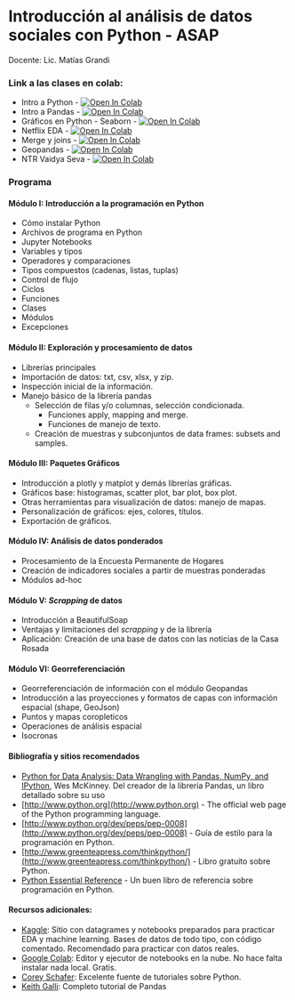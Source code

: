 # Introducción al análisis de datos sociales con Python - ASAP

Docente: Lic. Matías Grandi

### Link a las clases en colab:

- Intro a Python - [![Open In Colab](https://colab.research.google.com/assets/colab-badge.svg)](https://colab.research.google.com/github/matog/Flacso_ciencia_de_datos_python_2022/blob/main/Clase1/0%20-%20Introduccion%20a%20Python.ipynb)
- Intro a Pandas - [![Open In Colab](https://colab.research.google.com/assets/colab-badge.svg)](https://colab.research.google.com/github/matog/Flacso_ciencia_de_datos_python_2022/blob/main/Clase2/1%20-%20Introducción%20a%20pandas.ipynb)
- Gráficos en Python - Seaborn - [![Open In Colab](https://colab.research.google.com/assets/colab-badge.svg)](https://colab.research.google.com/github/matog/Flacso_ciencia_de_datos_python_2022/blob/main/Clase2/2%20-%20Intro%20a%20seaborn.ipynb)
- Netflix EDA - [![Open In Colab](https://colab.research.google.com/assets/colab-badge.svg)](https://colab.research.google.com/github/matog/Flacso_ciencia_de_datos_python_2022/blob/main/Clase3/3%20-%20Netflix_EDA.ipynb)
- Merge y joins - [![Open In Colab](https://colab.research.google.com/assets/colab-badge.svg)](https://colab.research.google.com/github/matog/Flacso_ciencia_de_datos_python_2022/blob/main/Clase3/4%20-%20Merge%20y%20Join.ipynb)
- Geopandas - [![Open In Colab](https://colab.research.google.com/assets/colab-badge.svg)](https://colab.research.google.com/github/matog/Flacso_ciencia_de_datos_python_2022/blob/main/Clase4/5_GIS.ipynb)
- NTR Vaidya Seva - [![Open In Colab](https://colab.research.google.com/assets/colab-badge.svg)](https://colab.research.google.com/github/matog/Flacso_ciencia_de_datos_python_2022/blob/main/Clase5/6-NTR%20Vaidya%20Seva.ipynb)

### Programa

#### Módulo I: Introducción a la programación en Python

- Cómo instalar Python
- Archivos de programa en Python
- Jupyter Notebooks
- Variables y tipos
- Operadores y comparaciones
- Tipos compuestos (cadenas, listas, tuplas)
- Control de flujo
- Ciclos
- Funciones
- Clases
- Módulos
- Excepciones

#### Módulo II: Exploración y procesamiento de datos

- Librerías principales
- Importación de datos: txt, csv, xlsx, y zip.
- Inspección inicial de la información.
- Manejo básico de la librería pandas
  - Selección de filas y/o columnas, selección condicionada.
    - Funciones apply, mapping and merge.
    - Funciones de manejo de texto.
  - Creación de muestras y subconjuntos de data frames: subsets and samples.

#### Módulo III: Paquetes Gráficos

- Introducción a plotly y matplot y demás librerías gráficas.
- Gráficos base: histogramas, scatter plot, bar plot, box plot.
- Otras herramientas para visualización de datos: manejo de mapas.
- Personalización de gráficos: ejes, colores, títulos.
- Exportación de gráficos.

#### Módulo IV: Análisis de datos ponderados

- Procesamiento de la Encuesta Permanente de Hogares
- Creación de indicadores sociales a partir de muestras ponderadas
- Módulos ad-hoc

#### Módulo V: _Scrapping_ de datos

- Introducción a BeautifulSoap
- Ventajas y limitaciones del _scrapping_ y de la librería
- Aplicación: Creación de una base de datos con las noticias de la Casa Rosada

#### Módulo VI: Georreferenciación

- Georreferenciación de información con el módulo Geopandas
- Introducción a las proyecciones y formatos de capas con información espacial (shape, GeoJson)
- Puntos y mapas coropleticos
- Operaciones de análisis espacial
- Isocronas


#### Bibliografía y sitios recomendados

- [Python for Data Analysis: Data Wrangling with Pandas, NumPy, and IPython](https://wesmckinney.com/book/), Wes McKinney. Del creador de la librería Pandas, un libro detallado sobre su uso
- [http://www.python.org](http://www.python.org) - The official web page of the Python programming language.
- [http://www.python.org/dev/peps/pep-0008](http://www.python.org/dev/peps/pep-0008) - Guía de estilo para la programación en Python. 
- [http://www.greenteapress.com/thinkpython/](http://www.greenteapress.com/thinkpython/) - Libro gratuito sobre Python.
- [Python Essential Reference](http://www.amazon.com/Python-Essential-Reference-4th-Edition/dp/0672329786) - Un buen libro de referencia sobre programación en Python.

#### Recursos adicionales:

- [Kaggle](https://www.kaggle.com/):  Sitio con datagrames y notebooks preparados para practicar EDA y machine learning. Bases de datos de todo tipo, con código comentado. Recomendado para practicar con datos reales.
- [Google Colab](https://colab.research.google.com): Editor y ejecutor de notebooks en la nube. No hace falta instalar nada local. Gratis.
- [Corey Schafer](https://www.youtube.com/c/Coreyms/playlists): Excelente fuente de tutoriales sobre Python.
- [Keith Galli](https://www.youtube.com/watch?v=vmEHCJofslg&t=13s): Completo tutorial de Pandas
